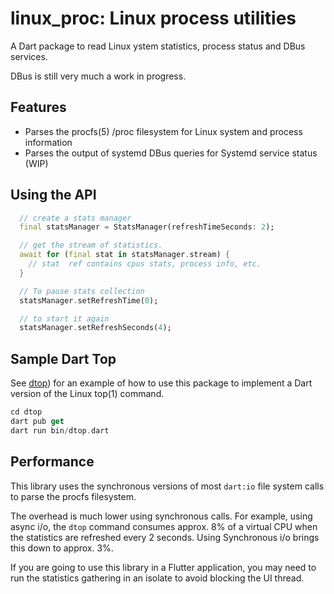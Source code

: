 # linux_proc: Linux process utilities

A Dart package to read Linux ystem statistics, process status and DBus services.


DBus is still very much a work in progress.

## Features

* Parses the procfs(5) /proc filesystem for Linux system and process information
* Parses the output of systemd DBus queries for Systemd service status (WIP)


## Using the API

```dart
  // create a stats manager
  final statsManager = StatsManager(refreshTimeSeconds: 2);

  // get the stream of statistics.
  await for (final stat in statsManager.stream) {
    // stat  ref contains cpus stats, process info, etc.
  }

  // To pause stats collection
  statsManager.setRefreshTime(0);

  // to start it again 
  statsManager.setRefreshSeconds(4);

```

## Sample Dart Top

See [dtop](github.com/wstrange/linux_proc/dtop)) for an example of how to use this package to implement a Dart version of the Linux top(1) command.


```dart
cd dtop
dart pub get
dart run bin/dtop.dart
````


## Performance 

This library uses the synchronous versions of most `dart:io` file system calls to parse the procfs filesystem. 

The overhead is much lower using synchronous calls. For example, using async i/o, the `dtop` command consumes approx. 8% of a virtual CPU when the statistics are refreshed every 2 seconds.  Using Synchronous i/o brings this down to approx. 3%.

If you are going to use this library in a Flutter application, you may need to run  the statistics gathering in an isolate to avoid blocking the UI thread.


